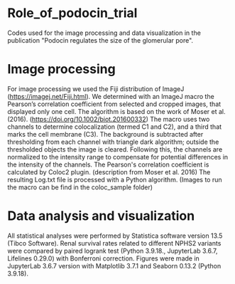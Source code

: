 # Role_of_podocin_trial
Codes used for the image processing and data visualization in the publication "Podocin regulates the size of the glomerular pore".

# Image processing
For image processing we used the Fiji distribution of ImageJ (https://imagej.net/Fiji.html).
We determined with an ImageJ macro the Pearson’s correlation coefficient from selected and cropped images, that displayed only one cell. 
The algorithm is based on the work of Moser et al. (2016). (https://doi.org/10.1002/biot.201600332)
The macro uses two channels to determine colocalization (termed C1 and C2), and a third that marks the cell membrane (C3).
The background is subtracted after thresholding from each channel with triangle dark algorithm; outside the thresholded objects the image is cleared.
Following this, the channels are normalized to the intensity range to compensate for potential differences in the intensity of the channels.
The Pearson's correlation coefficient is calculated by Coloc2 plugin. (description from Moser et al. 2016)
The resulting Log.txt file is processed with a Python algorithm.
(Images to run the macro can be find in the coloc_sample folder)

# Data analysis and visualization
All statistical analyses were performed by Statistica software version 13.5 (Tibco Software). Renal survival rates related to different NPHS2 variants were compared by paired logrank test (Python 3.9.18., JupyterLab 3.6.7, Lifelines 0.29.0) with Bonferroni correction. Figures were made in JupyterLab 3.6.7 version with Matplotlib 3.7.1 and Seaborn 0.13.2 (Python 3.9.18).
